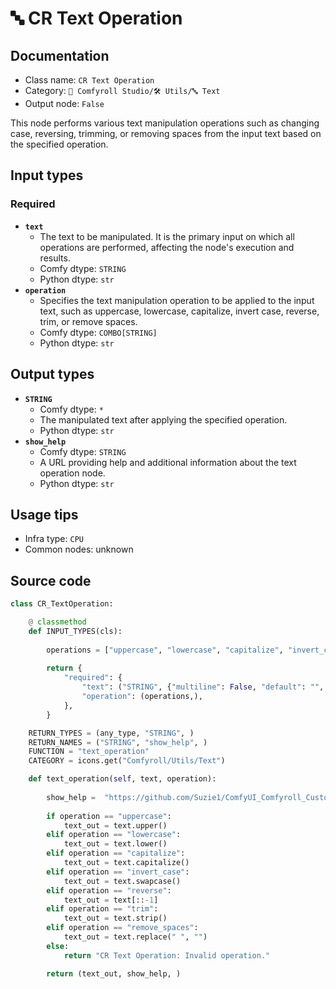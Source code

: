 # 🔤 CR Text Operation
## Documentation
- Class name: `CR Text Operation`
- Category: `🧩 Comfyroll Studio/🛠️ Utils/🔤 Text`
- Output node: `False`

This node performs various text manipulation operations such as changing case, reversing, trimming, or removing spaces from the input text based on the specified operation.
## Input types
### Required
- **`text`**
    - The text to be manipulated. It is the primary input on which all operations are performed, affecting the node's execution and results.
    - Comfy dtype: `STRING`
    - Python dtype: `str`
- **`operation`**
    - Specifies the text manipulation operation to be applied to the input text, such as uppercase, lowercase, capitalize, invert case, reverse, trim, or remove spaces.
    - Comfy dtype: `COMBO[STRING]`
    - Python dtype: `str`
## Output types
- **`STRING`**
    - Comfy dtype: `*`
    - The manipulated text after applying the specified operation.
    - Python dtype: `str`
- **`show_help`**
    - Comfy dtype: `STRING`
    - A URL providing help and additional information about the text operation node.
    - Python dtype: `str`
## Usage tips
- Infra type: `CPU`
- Common nodes: unknown


## Source code
```python
class CR_TextOperation:

    @ classmethod
    def INPUT_TYPES(cls):
      
        operations = ["uppercase", "lowercase", "capitalize", "invert_case", "reverse", "trim", "remove_spaces"]
    
        return {
            "required": {
                "text": ("STRING", {"multiline": False, "default": "", "forceInput": True}),            
                "operation": (operations,),
            },
        }

    RETURN_TYPES = (any_type, "STRING", )
    RETURN_NAMES = ("STRING", "show_help", )
    FUNCTION = "text_operation"
    CATEGORY = icons.get("Comfyroll/Utils/Text")

    def text_operation(self, text, operation):
    
        show_help =  "https://github.com/Suzie1/ComfyUI_Comfyroll_CustomNodes/wiki/List-Nodes#cr-text_operation" 
  
        if operation == "uppercase":
            text_out = text.upper()
        elif operation == "lowercase":
            text_out = text.lower()
        elif operation == "capitalize":
            text_out = text.capitalize()
        elif operation == "invert_case":
            text_out = text.swapcase()
        elif operation == "reverse":
            text_out = text[::-1]
        elif operation == "trim":
            text_out = text.strip()
        elif operation == "remove_spaces":
            text_out = text.replace(" ", "")
        else:
            return "CR Text Operation: Invalid operation."

        return (text_out, show_help, )

```
